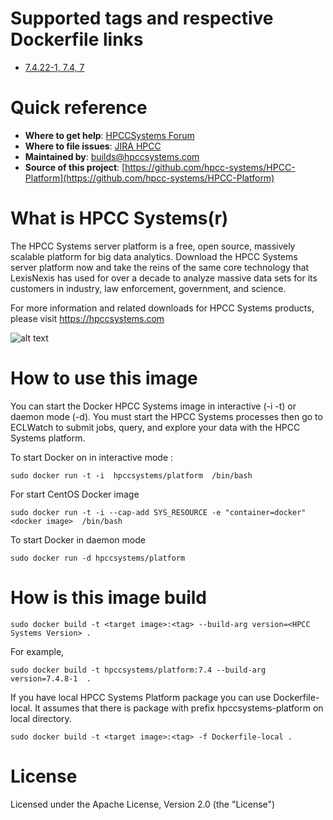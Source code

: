 # Supported tags and respective Dockerfile links
-   [7.4.22-1, 7.4, 7](https://github.com/hpcc-systems/docker-hpcc/tree/platform/ce/Dockerfile)

# Quick reference
-   **Where to get help**:
   [HPCCSystems Forum](https://hpccsystems.com/bb/)
-   **Where to file issues**:
   [JIRA HPCC](https://track.hpccsystems.com/projects/HPCC/summary)
-   **Maintained by**:
builds@hpccsystems.com
-   **Source of this project**:
   [https://github.com/hpcc-systems/HPCC-Platform](https://github.com/hpcc-systems/HPCC-Platform)


# What is HPCC Systems(r)

The HPCC Systems server platform is a free, open source, massively scalable platform for big data analytics. Download the HPCC Systems server platform now and take the reins of the same core technology that LexisNexis has used for over a decade to analyze massive data sets for its customers in industry, law enforcement, government, and science.

For more information and related downloads for HPCC Systems products, please visit
https://hpccsystems.com

![alt text](https://hpccsystems.com/sites/default/files/hpcc-systems-horiz.png "HPCC Systems Logo")

# How to use this image
You can start the Docker HPCC Systems image in interactive (-i -t) or daemon mode (-d). You must start the HPCC Systems processes then go to ECLWatch to submit jobs, query, and explore your data with the HPCC Systems platform.

To start Docker on in interactive mode :
```console
sudo docker run -t -i  hpccsystems/platform  /bin/bash
```
For start CentOS Docker image
```console
sudo docker run -t -i --cap-add SYS_RESOURCE -e "container=docker"  <docker image>  /bin/bash
```

To start Docker in daemon mode
```console
sudo docker run -d hpccsystems/platform
```


# How is this image build
```console
sudo docker build -t <target image>:<tag> --build-arg version=<HPCC Systems Version> .
```
For example,
```console
sudo docker build -t hpccsystems/platform:7.4 --build-arg version=7.4.8-1  .
```

If you have local HPCC Systems Platform package you can use Dockerfile-local. It assumes that there is package with prefix hpccsystems-platform on local directory.

```console
sudo docker build -t <target image>:<tag> -f Dockerfile-local .
```
# License
Licensed under the Apache License, Version 2.0 (the "License")
